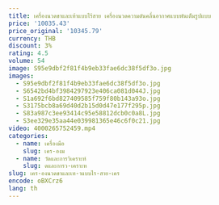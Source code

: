 ```yaml
---
title: เครื่องนวดขาและเท้าแบบไร้สาย เครื่องนวดความดันคลื่นอากาศแบบพันเต็มรูปแบบ
price: '10035.43'
price_original: '10345.79'
currency: THB
discount: 3%
rating: 4.5
volume: 54
image: S95e9dbf2f81f4b9eb33fae6dc38f5df3o.jpg
images:
  - S95e9dbf2f81f4b9eb33fae6dc38f5df3o.jpg
  - S6542bd4bf3984297923e406ca081d044J.jpg
  - S1a692f6bd827409585f759f80b143a93o.jpg
  - S3175bcb8a69d40d2b15d0d47e177f295p.jpg
  - S83a987c3ee93414c95e58812dcb0c0a8L.jpg
  - S3ee329e35aa44e039981365e46c6f0c21.jpg
video: 4000265752459.mp4
categories:
  - name: เครื่องมือ
    slug: เคร-องม
  - name: วัดและการวิเคราะห์
    slug: ดและการว-เคราะห
slug: เคร-องนวดขาและเท-าแบบไร-สาย-เคร
encode: oBXCrz6
lang: th
---
```

  